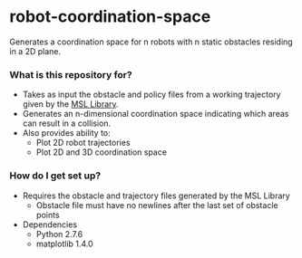 robot-coordination-space
========================

Generates a coordination space for n robots with n static obstacles residing in a 2D plane.

### What is this repository for? ###

* Takes as input the obstacle and policy files from a working trajectory given by the [MSL Library](http://msl.cs.uiuc.edu/msl/).
* Generates an n-dimensional coordination space indicating which areas can result in a collision.
* Also provides ability to:
    * Plot 2D robot trajectories
    * Plot 2D and 3D coordination space

### How do I get set up? ###

* Requires the obstacle and trajectory files generated by the MSL Library
    * Obstacle file must have no newlines after the last set of obstacle points
* Dependencies
    * Python 2.7.6
    * matplotlib 1.4.0
